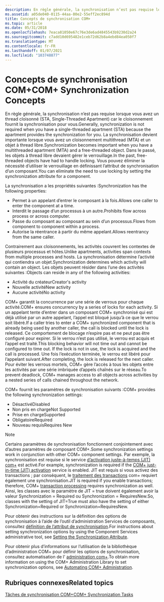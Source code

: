 ```yaml
---
description: En règle générale, la synchronisation n’est pas requise lorsque vous avez un thread cloisonné (STA, Single-Threaded Apartment) car le cloisonnement fournit la synchronisation pour vous.
ms.assetid: a05de040-0115-44aa-80e2-55eff2ec894d
title: Concepts de synchronisation COM+
ms.topic: article
ms.date: 05/31/2018
ms.openlocfilehash: 7eaca81050e67c76e3de6ad4845543b9230d2a24
ms.sourcegitcommit: c7add10d695482e1ceb72d62b8a4ebd84ea050f7
ms.translationtype: MT
ms.contentlocale: fr-FR
ms.lasthandoff: 01/07/2021
ms.locfileid: "103748877"
---
```

# <a name="com-synchronization-concepts"></a><span data-ttu-id="ced6e-103">Concepts de synchronisation COM+</span><span class="sxs-lookup"><span data-stu-id="ced6e-103">COM+ Synchronization Concepts</span></span>

<span data-ttu-id="ced6e-104">En règle générale, la synchronisation n’est pas requise lorsque vous avez un thread cloisonné (STA, Single-Threaded Apartment) car le cloisonnement fournit la synchronisation pour vous.</span><span class="sxs-lookup"><span data-stu-id="ced6e-104">Generally, synchronization is not required when you have a single-threaded apartment (STA) because the apartment provides the synchronization for you.</span></span> <span data-ttu-id="ced6e-105">La synchronisation devient importante lorsque vous avez un cloisonnement multithread (MTA) et un objet à thread libre.</span><span class="sxs-lookup"><span data-stu-id="ced6e-105">Synchronization becomes important when you have a multithreaded apartment (MTA) and a free-threaded object.</span></span> <span data-ttu-id="ced6e-106">Dans le passé, les objets à thread libre devaient gérer le verrouillage.</span><span class="sxs-lookup"><span data-stu-id="ced6e-106">In the past, free-threaded objects have had to handle locking.</span></span> <span data-ttu-id="ced6e-107">Vous pouvez éliminer la nécessité d’utiliser le verrouillage en définissant l’attribut de synchronisation d’un composant.</span><span class="sxs-lookup"><span data-stu-id="ced6e-107">You can eliminate the need to use locking by setting the synchronization attribute for a component.</span></span>

<span data-ttu-id="ced6e-108">La synchronisation a les propriétés suivantes :</span><span class="sxs-lookup"><span data-stu-id="ced6e-108">Synchronization has the following properties:</span></span>

-   <span data-ttu-id="ced6e-109">Permet à un appelant d’entrer le composant à la fois.</span><span class="sxs-lookup"><span data-stu-id="ced6e-109">Allows one caller to enter the component at a time.</span></span>
-   <span data-ttu-id="ced6e-110">Interdit le passage d’un processus à un autre.</span><span class="sxs-lookup"><span data-stu-id="ced6e-110">Prohibits flow across process or across computer.</span></span>
-   <span data-ttu-id="ced6e-111">Passe du composant au composant au sein d’un processus.</span><span class="sxs-lookup"><span data-stu-id="ced6e-111">Flows from component to component within a process.</span></span>
-   <span data-ttu-id="ced6e-112">Autorise la réentrance à partir du même appelant.</span><span class="sxs-lookup"><span data-stu-id="ced6e-112">Allows reentrancy from the same caller.</span></span>

<span data-ttu-id="ced6e-113">Contrairement aux cloisonnements, les activités couvrent les contextes de plusieurs processus et hôtes.</span><span class="sxs-lookup"><span data-stu-id="ced6e-113">Unlike apartments, activities span contexts from multiple processes and hosts.</span></span> <span data-ttu-id="ced6e-114">La synchronisation détermine l’activité qui contiendra un objet.</span><span class="sxs-lookup"><span data-stu-id="ced6e-114">Synchronization determines which activity will contain an object.</span></span> <span data-ttu-id="ced6e-115">Les objets peuvent résider dans l’une des activités suivantes :</span><span class="sxs-lookup"><span data-stu-id="ced6e-115">Objects can reside in any of the following activities:</span></span>

-   <span data-ttu-id="ced6e-116">Activité du créateur</span><span class="sxs-lookup"><span data-stu-id="ced6e-116">Creator's activity</span></span>
-   <span data-ttu-id="ced6e-117">Nouvelle activité</span><span class="sxs-lookup"><span data-stu-id="ced6e-117">New activity</span></span>
-   <span data-ttu-id="ced6e-118">Aucune activité</span><span class="sxs-lookup"><span data-stu-id="ced6e-118">No activity</span></span>

<span data-ttu-id="ced6e-119">COM+ garantit la concurrence par une série de verrous pour chaque activité.</span><span class="sxs-lookup"><span data-stu-id="ced6e-119">COM+ ensures concurrency by a series of locks for each activity.</span></span> <span data-ttu-id="ced6e-120">Si un appelant tente d’entrer dans un composant COM+ synchronisé qui est déjà utilisé par un autre appelant, l’appel est bloqué jusqu’à ce que le verrou soit libéré.</span><span class="sxs-lookup"><span data-stu-id="ced6e-120">If a caller tries to enter a COM+ synchronized component that is already being used by another caller, the call is blocked until the lock is released.</span></span> <span data-ttu-id="ced6e-121">Ce comportement de blocage n’expire pas et ne peut pas être configuré pour expirer. Si le verrou n’est pas utilisé, le verrou est acquis et l’appel est traité.</span><span class="sxs-lookup"><span data-stu-id="ced6e-121">This blocking behavior will not time out and cannot be configured to time out. If the lock is not in use, the lock is acquired and the call is processed.</span></span> <span data-ttu-id="ced6e-122">Une fois l’exécution terminée, le verrou est libéré pour l’appelant suivant.</span><span class="sxs-lookup"><span data-stu-id="ced6e-122">After completing, the lock is released for the next caller.</span></span> <span data-ttu-id="ced6e-123">Pour éviter les verrous mortels, COM+ gère l’accès à tous les objets entre les activités par une série imbriquée d’appels chaînés sur le réseau.</span><span class="sxs-lookup"><span data-stu-id="ced6e-123">To prevent deadlock, COM+ manages access to all objects across activities by a nested series of calls chained throughout the network.</span></span>

<span data-ttu-id="ced6e-124">COM+ fournit les paramètres de synchronisation suivants :</span><span class="sxs-lookup"><span data-stu-id="ced6e-124">COM+ provides the following synchronization settings:</span></span>

-   <span data-ttu-id="ced6e-125">Désactivé</span><span class="sxs-lookup"><span data-stu-id="ced6e-125">Disabled</span></span>
-   <span data-ttu-id="ced6e-126">Non pris en charge</span><span class="sxs-lookup"><span data-stu-id="ced6e-126">Not Supported</span></span>
-   <span data-ttu-id="ced6e-127">Prise en charge</span><span class="sxs-lookup"><span data-stu-id="ced6e-127">Supported</span></span>
-   <span data-ttu-id="ced6e-128">Obligatoire</span><span class="sxs-lookup"><span data-stu-id="ced6e-128">Required</span></span>
-   <span data-ttu-id="ced6e-129">Nouveau requis</span><span class="sxs-lookup"><span data-stu-id="ced6e-129">Requires New</span></span>

> [!Note]  
> <span data-ttu-id="ced6e-130">Certains paramètres de synchronisation fonctionnent conjointement avec d’autres paramètres de composant COM+.</span><span class="sxs-lookup"><span data-stu-id="ced6e-130">Some synchronization settings work in conjunction with other COM+ component settings.</span></span> <span data-ttu-id="ced6e-131">Par exemple, la synchronisation est requise si le service [d’activation juste-à-temps (JIT) com+](com--just-in-time-activation.md) est activé.</span><span class="sxs-lookup"><span data-stu-id="ced6e-131">For example, synchronization is required if the [COM+ just-in-time (JIT) activation](com--just-in-time-activation.md) service is enabled.</span></span> <span data-ttu-id="ced6e-132">JIT est requis si vous activez des transactions ; par conséquent, le [traitement des transactions](com--transactions.md) com+ requiert également une synchronisation.</span><span class="sxs-lookup"><span data-stu-id="ced6e-132">JIT is required if you enable transactions; therefore, COM+ [transaction processing](com--transactions.md) requires synchronization as well.</span></span> <span data-ttu-id="ced6e-133">Ainsi, les classes avec le paramètre de JIT = true doivent également avoir la valeur Synchronization = Required ou Synchronization = RequiresNew.</span><span class="sxs-lookup"><span data-stu-id="ced6e-133">So, classes with the setting of JIT=True must also have the setting of either Synchronization=Required or Synchronization=RequiresNew.</span></span>

 

<span data-ttu-id="ced6e-134">Pour obtenir des instructions sur la définition des options de synchronisation à l’aide de l’outil d’administration Services de composants, consultez [définition de l’attribut de synchronisation](setting-the-synchronization-attribute.md).</span><span class="sxs-lookup"><span data-stu-id="ced6e-134">For instructions about setting synchronization options by using the Component Services administrative tool, see [Setting the Synchronization Attribute](setting-the-synchronization-attribute.md).</span></span>

<span data-ttu-id="ced6e-135">Pour obtenir plus d’informations sur l’utilisation de la bibliothèque d’administration COM+ pour définir les options de synchronisation, consultez automatisation de l' [administration com+](automating-com--administration.md).</span><span class="sxs-lookup"><span data-stu-id="ced6e-135">To obtain more information on using the COM+ Administration Library to set synchronization options, see [Automating COM+ Administration](automating-com--administration.md).</span></span>

## <a name="related-topics"></a><span data-ttu-id="ced6e-136">Rubriques connexes</span><span class="sxs-lookup"><span data-stu-id="ced6e-136">Related topics</span></span>

<dl> <dt>

[<span data-ttu-id="ced6e-137">Tâches de synchronisation COM+</span><span class="sxs-lookup"><span data-stu-id="ced6e-137">COM+ Synchronization Tasks</span></span>](com--synchronization-tasks.md)
</dt> </dl>

 

 



